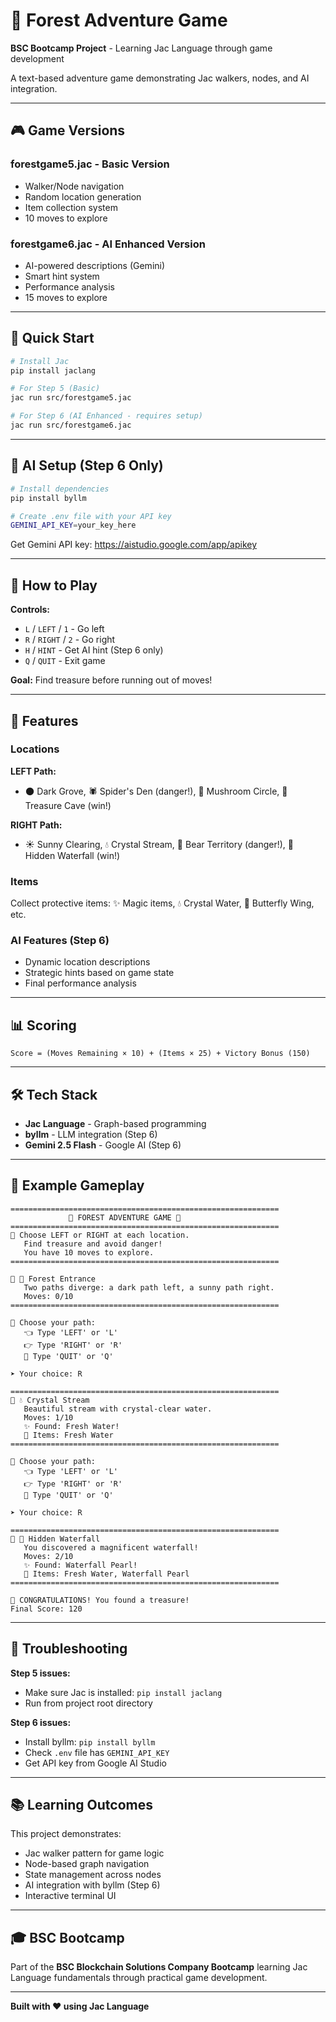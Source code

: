 # 🌲 Forest Adventure Game

**BSC Bootcamp Project** - Learning Jac Language through game development

A text-based adventure game demonstrating Jac walkers, nodes, and AI integration.

---

## 🎮 Game Versions

### forestgame5.jac - Basic Version
- Walker/Node navigation
- Random location generation  
- Item collection system
- 10 moves to explore

### forestgame6.jac - AI Enhanced Version
- AI-powered descriptions (Gemini)
- Smart hint system
- Performance analysis
- 15 moves to explore

---

## 🚀 Quick Start

```bash
# Install Jac
pip install jaclang

# For Step 5 (Basic)
jac run src/forestgame5.jac

# For Step 6 (AI Enhanced - requires setup)
jac run src/forestgame6.jac
```

---

## 🤖 AI Setup (Step 6 Only)

```bash
# Install dependencies
pip install byllm

# Create .env file with your API key
GEMINI_API_KEY=your_key_here
```

Get Gemini API key: https://aistudio.google.com/app/apikey

---

## 🎯 How to Play

**Controls:**
- `L` / `LEFT` / `1` - Go left
- `R` / `RIGHT` / `2` - Go right  
- `H` / `HINT` - Get AI hint (Step 6 only)
- `Q` / `QUIT` - Exit game

**Goal:** Find treasure before running out of moves!

---

## 🌟 Features

### Locations
**LEFT Path:**
- 🌑 Dark Grove, 🕷️ Spider's Den (danger!), 🍄 Mushroom Circle, 💎 Treasure Cave (win!)

**RIGHT Path:**  
- ☀️ Sunny Clearing, 💧 Crystal Stream, 🐻 Bear Territory (danger!), 🌊 Hidden Waterfall (win!)

### Items
Collect protective items: ✨ Magic items, 💧 Crystal Water, 🦋 Butterfly Wing, etc.

### AI Features (Step 6)
- Dynamic location descriptions
- Strategic hints based on game state
- Final performance analysis

---

## 📊 Scoring

```
Score = (Moves Remaining × 10) + (Items × 25) + Victory Bonus (150)
```

---

## 🛠️ Tech Stack

- **Jac Language** - Graph-based programming
- **byllm** - LLM integration (Step 6)
- **Gemini 2.5 Flash** - Google AI (Step 6)

---

## 📝 Example Gameplay

```
============================================================
             🌲 FOREST ADVENTURE GAME 🌲             
============================================================
📖 Choose LEFT or RIGHT at each location.
   Find treasure and avoid danger!
   You have 10 moves to explore.
============================================================

📍 🌳 Forest Entrance
   Two paths diverge: a dark path left, a sunny path right.
   Moves: 0/10
============================================================

🤔 Choose your path:
   👈 Type 'LEFT' or 'L'
   👉 Type 'RIGHT' or 'R'
   🚪 Type 'QUIT' or 'Q'

➤ Your choice: R

============================================================
📍 💧 Crystal Stream
   Beautiful stream with crystal-clear water.
   Moves: 1/10
   ✨ Found: Fresh Water!
   🎒 Items: Fresh Water
============================================================

🤔 Choose your path:
   👈 Type 'LEFT' or 'L'
   👉 Type 'RIGHT' or 'R'
   🚪 Type 'QUIT' or 'Q'

➤ Your choice: R

============================================================
📍 🌊 Hidden Waterfall
   You discovered a magnificent waterfall!
   Moves: 2/10
   ✨ Found: Waterfall Pearl!
   🎒 Items: Fresh Water, Waterfall Pearl
============================================================

🎉 CONGRATULATIONS! You found a treasure!
Final Score: 120
```

---

## 🐛 Troubleshooting

**Step 5 issues:**
- Make sure Jac is installed: `pip install jaclang`
- Run from project root directory

**Step 6 issues:**
- Install byllm: `pip install byllm`
- Check `.env` file has `GEMINI_API_KEY`
- Get API key from Google AI Studio

---

## 📚 Learning Outcomes

This project demonstrates:
- Jac walker pattern for game logic
- Node-based graph navigation
- State management across nodes
- AI integration with byllm (Step 6)
- Interactive terminal UI

---

## 🎓 BSC Bootcamp

Part of the **BSC Blockchain Solutions Company Bootcamp** learning Jac Language fundamentals through practical game development.

---

**Built with ❤️ using Jac Language**
